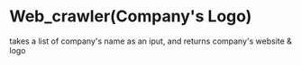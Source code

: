 # Web_crawler(Company's Logo)

takes a list of company's name as an iput, and returns company's website & logo  
